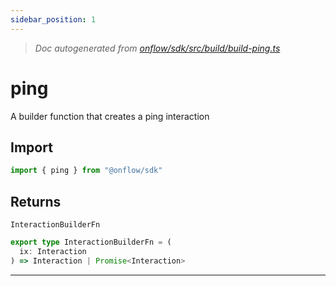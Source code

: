 ```yaml
---
sidebar_position: 1
---
```


> _Doc autogenerated from [onflow/sdk/src/build/build-ping.ts](https://github.com/onflow/fcl-js/tree/master/packages/sdk/src/build/build-ping.ts)_

# ping

A builder function that creates a ping interaction

## Import

```typescript
import { ping } from "@onflow/sdk"
```



## Returns

`InteractionBuilderFn`

```typescript
export type InteractionBuilderFn = (
  ix: Interaction
) => Interaction | Promise<Interaction>
```

---